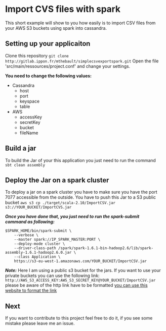 # Import CVS files with spark
This short example will show to you how easily is to import CSV files from your AWS S3 buckets 
using spark into cassandra.

## Setting up your applicaiton
Clone this repository `git clone http://gitlab.ippon.fr/mthebault/simplecsvexportspark.git`
Open the file 'src/main/ressources/project.conf' and change your settings.

**You need to change the following values:**

- Cassandra
    - host
    - port
    - keyspace
    - table
- AWS
    - accessKey
    - secretKey
    - bucket
    - fileName

## Build a jar
To build the Jar of your this application you just need to run the command `sbt clean assembly`

## Deploy the Jar on a spark cluster
To deploy a jar on a spark cluster you have to make sure you have the port 7077 accessible from the outside.
You have to push this Jar to a S3 public bucket `aws s3 cp ./target/scala-2.10/ImportCSV.jar s3://YOUR_BUCKET/ImportCVS.jar`

***Once you have done that, you just need to run the spark-submit command as following:***
```
$SPARK_HOME/bin/spark-submit \
	--verbose \
	--master spark://IP_SPARK_MASTER:PORT \
	--deploy-mode cluster \
	--driver-class-path /spark/spark-1.6.1-bin-hadoop2.6/lib/spark-assembly-1.6.1-hadoop2.6.0.jar \
	--class Application \
	https://s3-eu-west-1.amazonaws.com/YOUR_BUCKET/ImportCSV.jar
```

***Note:***
 Here I am using a public s3 bucket for the jars. If you want to use your private buckets you can use the following link:
 `http://AWS_S3_ACCESS_KEY:AWS_S3_SECRET_KEY@YOUR_BUCKET/ImportCSV.jar` 
 please be aware of the http link have to be formatted [you can use this website to format the link](http://www.freeformatter.com/url-encoder.html)
## Next
If you want to contribute to this project feel free to do it, if you see some mistake please leave me an issue.